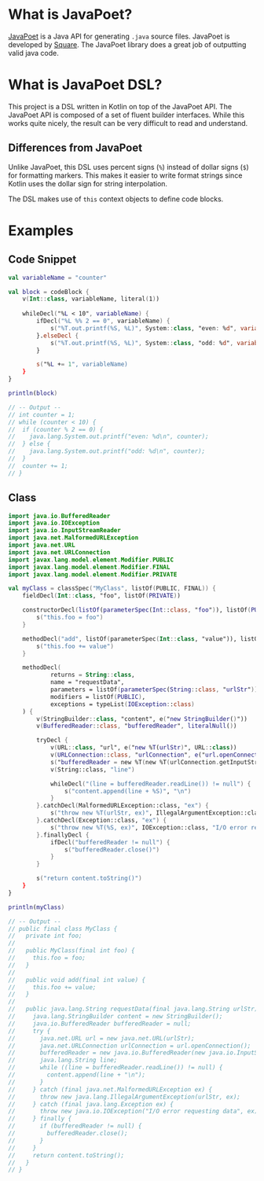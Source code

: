 # What is JavaPoet?

[JavaPoet](https://github.com/square/javapoet) is a Java API for generating `.java`
source files. JavaPoet is developed by [Square](https://squareup.com). The JavaPoet
library does a great job of outputting valid java code.

# What is JavaPoet DSL?

This project is a DSL written in Kotlin on top of the JavaPoet API. The JavaPoet
API is composed of a set of fluent builder interfaces. While this works quite nicely,
the result can be very difficult to read and understand.

## Differences from JavaPoet

Unlike JavaPoet, this DSL uses percent signs (`%`) instead of dollar signs (`$`) for formatting markers.
This makes it easier to write format strings since Kotlin uses the dollar sign for string
interpolation.

The DSL makes use of `this` context objects to define code blocks.

# Examples

## Code Snippet

```kotlin
val variableName = "counter"

val block = codeBlock {
    v(Int::class, variableName, literal(1))
    
    whileDecl("%L < 10", variableName) {
        ifDecl("%L %% 2 == 0", variableName) {
            s("%T.out.printf(%S, %L)", System::class, "even: %d", variableName)
        }.elseDecl {
            s("%T.out.printf(%S, %L)", System::class, "odd: %d", variableName)
        }

        s("%L += 1", variableName)
    }
}

println(block)

// -- Output --
// int counter = 1;
// while (counter < 10) {
//  if (counter % 2 == 0) {
//    java.lang.System.out.printf("even: %d\n", counter);
//  } else {
//    java.lang.System.out.printf("odd: %d\n", counter);
//  }
//  counter += 1;
// }
```

## Class

```kotlin
import java.io.BufferedReader
import java.io.IOException
import java.io.InputStreamReader
import java.net.MalformedURLException
import java.net.URL
import java.net.URLConnection
import javax.lang.model.element.Modifier.PUBLIC
import javax.lang.model.element.Modifier.FINAL
import javax.lang.model.element.Modifier.PRIVATE

val myClass = classSpec("MyClass", listOf(PUBLIC, FINAL)) {
    fieldDecl(Int::class, "foo", listOf(PRIVATE))

    constructorDecl(listOf(parameterSpec(Int::class, "foo")), listOf(PUBLIC)) {
        s("this.foo = foo")
    }

    methodDecl("add", listOf(parameterSpec(Int::class, "value")), listOf(PUBLIC)) {
        s("this.foo += value")
    }

    methodDecl(
            returns = String::class,
            name = "requestData",
            parameters = listOf(parameterSpec(String::class, "urlStr")),
            modifiers = listOf(PUBLIC),
            exceptions = typeList(IOException::class)
    ) {
        v(StringBuilder::class, "content", e("new StringBuilder()"))
        v(BufferedReader::class, "bufferedReader", literalNull())

        tryDecl {
            v(URL::class, "url", e("new %T(urlStr)", URL::class))
            v(URLConnection::class, "urlConnection", e("url.openConnection()"))
            s("bufferedReader = new %T(new %T(urlConnection.getInputStream())", BufferedReader::class, InputStreamReader::class)
            v(String::class, "line")

            whileDecl("(line = bufferedReader.readLine()) != null") {
                s("content.append(line + %S)", "\n")
            }
        }.catchDecl(MalformedURLException::class, "ex") {
            s("throw new %T(urlStr, ex)", IllegalArgumentException::class)
        }.catchDecl(Exception::class, "ex") {
            s("throw new %T(%S, ex)", IOException::class, "I/O error requesting data")
        }.finallyDecl {
            ifDecl("bufferedReader != null") {
                s("bufferedReader.close()")
            }
        }

        s("return content.toString()")
    }
}

println(myClass)

// -- Output --
// public final class MyClass {
//   private int foo;
// 
//   public MyClass(final int foo) {
//     this.foo = foo;
//   }
// 
//   public void add(final int value) {
//     this.foo += value;
//   }
// 
//   public java.lang.String requestData(final java.lang.String urlStr) throws java.io.IOException {
//     java.lang.StringBuilder content = new StringBuilder();
//     java.io.BufferedReader bufferedReader = null;
//     try {
//       java.net.URL url = new java.net.URL(urlStr);
//       java.net.URLConnection urlConnection = url.openConnection();
//       bufferedReader = new java.io.BufferedReader(new java.io.InputStreamReader(urlConnection.getInputStream());
//       java.lang.String line;
//       while ((line = bufferedReader.readLine()) != null) {
//         content.append(line + "\n");
//       }
//     } catch (final java.net.MalformedURLException ex) {
//       throw new java.lang.IllegalArgumentException(urlStr, ex);
//     } catch (final java.lang.Exception ex) {
//       throw new java.io.IOException("I/O error requesting data", ex);
//     } finally {
//       if (bufferedReader != null) {
//         bufferedReader.close();
//       }
//     }
//     return content.toString();
//   }
// }
```